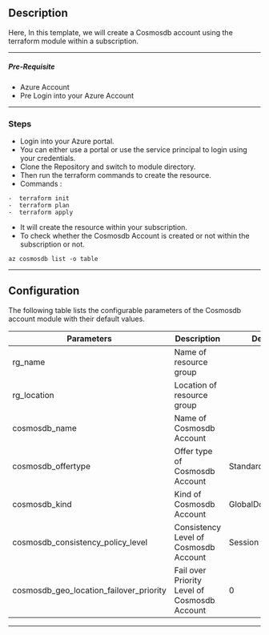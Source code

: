 ## Description

Here, In this template, we will create a Cosmosdb account using the terraform module within a subscription.

---

##### Pre-Requisite

* Azure Account
* Pre Login into your Azure Account

---

### Steps

* Login into your Azure portal.
* You can either use a portal or use the service principal to login using your credentials.
* Clone the Repository and switch to module directory.
* Then run the terraform commands to create the resource.
* Commands :
```
-  terraform init 
-  terraform plan 
-  terraform apply 
``` 
* It will create the resource within your subscription.
* To check whether the Cosmosdb Account is created or not within the subscription or not.

`az cosmosdb list -o table`
 
---

## Configuration

The following table lists the configurable parameters of the Cosmosdb account module with their default values.

| Parameters                                                          | Description                                                | Default          | Type   |
|---------------------------------------------------------------------|------------------------------------------------------------|------------------|--------|
| rg_name                                                             | Name of resource group                                     |                  | string |
| rg_location                                                         | Location of resource group                                 |                  | string |
| cosmosdb_name                                                       | Name of Cosmosdb Account                                   |                  | string |
| cosmosdb_offertype                                                  | Offer type of Cosmosdb Account                             | Standard         | string |
| cosmosdb_kind                                                       | Kind of Cosmosdb Account                                   | GlobalDocumentDB | string |
| cosmosdb_consistency_policy_level                                   | Consistency Level of Cosmosdb Account                      | Session          | string |
| cosmosdb_geo_location_failover_priority                             | Fail over Priority Level of Cosmosdb Account               | 0                | number |

---